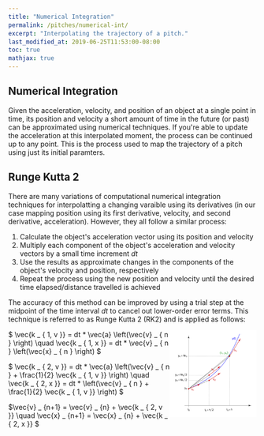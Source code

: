 ```yaml
---
title: "Numerical Integration"
permalink: /pitches/numerical-int/
excerpt: "Interpolating the trajectory of a pitch."
last_modified_at: 2019-06-25T11:53:00-08:00
toc: true
mathjax: true
---
```

## Numerical Integration
Given the acceleration, velocity, and position of an object at a single point in time, its position and velocity a short amount of time in the future (or past) can be approximated using numerical techniques. If you're able to update the acceleration at this interpolated moment, the process can be continued up to any point. This is the process used to map the trajectory of a pitch using just its initial paramters.


## Runge Kutta 2
There are many variations of computational numerical integration techniques for interpolatting a changing varaible using its derivatives (in our case mapping position using its first derivative, velocity, and second derivative, acceleration). However, they all follow a similar process:
1. Calculate the object's acceleration vector using its position and velocity
2. Multiply each component of the object's acceleration and velocity vectors by a small time increment  $dt$
3. Use the results as approximate changes in the components of the object's velocity and position, respectively
4. Repeat the process using the new position and velocity until the desired time elapsed/distance travelled is achieved

The accuracy of this method can be improved by using a trial step at the midpoint of the time interval  $dt$ to cancel out lower-order error terms. This technique is referred to as Runge Kutta 2 (RK2) and is applied as follows:

<img align="right"
     width="35%"
     height="35%"
     src="/assets/pitches/Runge-Kutta_4.png">
$ \vec{k _ { 1, v }} = dt * \vec{a} \left(\vec{v} _ { n } \right) \quad \vec{k _ { 1, x }} = dt * \vec{v} _ { n } \left(\vec{x} _ { n } \right) $

$ \vec{k _ { 2, v }} = dt * \vec{a} \left(\vec{v} _ { n } + \frac{1}{2} \vec{k _ { 1, v }} \right) \quad \vec{k _ { 2, x }} = dt * \left(\vec{v} _ { n } + \frac{1}{2} \vec{k _ { 1, v }} \right) $


$\vec{v} _ {n+1} = \vec{v} _ {n} + \vec{k _ { 2, v }}  \quad \vec{x} _ {n+1} = \vec{x} _ {n} + \vec{k _ { 2, x }} $

